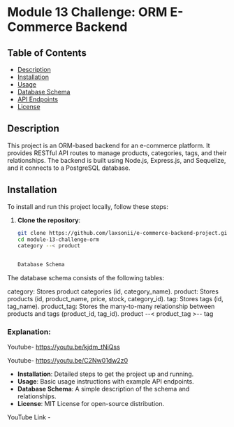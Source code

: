 # Module 13 Challenge: ORM E-Commerce Backend

## Table of Contents
- [Description](#description)
- [Installation](#installation)
- [Usage](#usage)
- [Database Schema](#database-schema)
- [API Endpoints](#api-endpoints)
- [License](#license)

## Description
This project is an ORM-based backend for an e-commerce platform. It provides RESTful API routes to manage products, categories, tags, and their relationships. The backend is built using Node.js, Express.js, and Sequelize, and it connects to a PostgreSQL database.

## Installation
To install and run this project locally, follow these steps:

1. **Clone the repository**:
   ```bash
   git clone https://github.com/laxsonii/e-commerce-backend-project.git
   cd module-13-challenge-orm
   category --< product


   Database Schema
The database schema consists of the following tables:

category: Stores product categories (id, category_name).
product: Stores products (id, product_name, price, stock, category_id).
tag: Stores tags (id, tag_name).
product_tag: Stores the many-to-many relationship between products and tags (product_id, tag_id).
product --< product_tag >-- tag
   ### Explanation:

   Youtube- https://youtu.be/kjdm_tNiQss

Youtube- https://youtu.be/C2Nw01dw2z0
- **Installation**: Detailed steps to get the project up and running.
- **Usage**: Basic usage instructions with example API endpoints.
- **Database Schema**: A simple description of the schema and relationships.
- **License**: MIT License for open-source distribution.

YouTube Link - 
